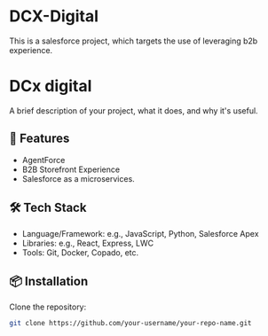 # DCX-Digital
This is a salesforce project, which targets the use of leveraging b2b experience.
# DCx digital 

A brief description of your project, what it does, and why it's useful.

## 🚀 Features

- AgentForce
- B2B Storefront Experience
- Salesforce as a microservices.
## 🛠️ Tech Stack

- Language/Framework: e.g., JavaScript, Python, Salesforce Apex
- Libraries: e.g., React, Express, LWC
- Tools: Git, Docker, Copado, etc.

## 📦 Installation

Clone the repository:
```bash
git clone https://github.com/your-username/your-repo-name.git
